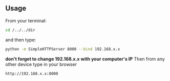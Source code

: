 ## Usage
From your terminal:
```bash
cd /../../dir
```
and then type:
```bash
python -m SimpleHTTPServer 8000 --bind 192.168.x.x
```
<b>don't forget to change 192.168.x.x with your computer's IP</b>
Then from any other device type in your browser
```
http://192.168.x.x:8000
```